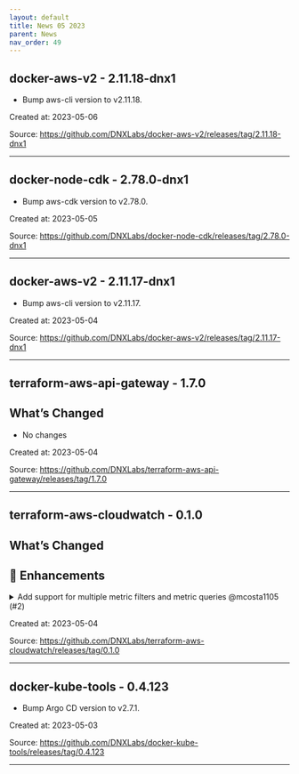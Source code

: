 ```yaml
---
layout: default
title: News 05 2023
parent: News
nav_order: 49
---
```




## docker-aws-v2 - 2.11.18-dnx1
- Bump aws-cli version to v2.11.18.

Created at: 2023-05-06

<!-- TODO: Include source link to the version tag -->
Source: https://github.com/DNXLabs/docker-aws-v2/releases/tag/2.11.18-dnx1

---


## docker-node-cdk - 2.78.0-dnx1
- Bump aws-cdk version to v2.78.0.

Created at: 2023-05-05

<!-- TODO: Include source link to the version tag -->
Source: https://github.com/DNXLabs/docker-node-cdk/releases/tag/2.78.0-dnx1

---


## docker-aws-v2 - 2.11.17-dnx1
- Bump aws-cli version to v2.11.17.

Created at: 2023-05-04

<!-- TODO: Include source link to the version tag -->
Source: https://github.com/DNXLabs/docker-aws-v2/releases/tag/2.11.17-dnx1

---


## terraform-aws-api-gateway - 1.7.0
## What’s Changed
* No changes


Created at: 2023-05-04

<!-- TODO: Include source link to the version tag -->
Source: https://github.com/DNXLabs/terraform-aws-api-gateway/releases/tag/1.7.0

---


## terraform-aws-cloudwatch - 0.1.0
## What’s Changed
## 🚀 Enhancements

<details>
  <summary>Add support for multiple metric filters and metric queries @mcosta1105 (#2)</summary>
  Add support for multiple metric filters and metric queries


Describe the big picture of your changes here to communicate to the maintainers why we should accept this pull request. If it fixes a bug or resolves a feature request, be sure to link to that issue.

## Types of changes

What types of changes does your code introduce to <repo_name>?
_Put an `x` in the boxes that apply_

- [ ] Bugfix (non-breaking change which fixes an issue)
- [ ] New feature (non-breaking change which adds functionality)
- [x] Breaking change (fix or feature that would cause existing functionality to not work as expected)
- [ ] Documentation Update (if none of the other choices applies)

## Checklist

_Put an `x` in the boxes that apply. You can also fill these out after creating the PR. If you're unsure about any of them, don't hesitate to ask. We're here to help! This is simply a reminder of what we are going to look for before merging your code._

- [x] I have read the CONTRIBUTING.md doc.
- [x] I have added the necessary documentation (if appropriate).
- [x] Any dependent changes have been merged and published in downstream modules.

## Further comments

If this is a relatively large or complex change, kick off the discussion by explaining why you chose the solution you did and what alternatives you considered, etc...
</details>


Created at: 2023-05-04

<!-- TODO: Include source link to the version tag -->
Source: https://github.com/DNXLabs/terraform-aws-cloudwatch/releases/tag/0.1.0

---


## docker-kube-tools - 0.4.123
- Bump Argo CD version to v2.7.1.

Created at: 2023-05-03

<!-- TODO: Include source link to the version tag -->
Source: https://github.com/DNXLabs/docker-kube-tools/releases/tag/0.4.123

---

